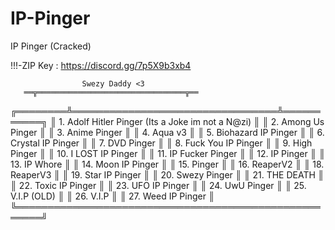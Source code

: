 # IP-Pinger
IP Pinger (Cracked)

!!!-ZIP Key : https://discord.gg/7p5X9b3xb4



                    Swezy Daddy <3
       ══╦═════════════════════════════════╦══
╔════════╩═════════════════════════════════╩═══════════╗
║  1. Adolf Hitler Pinger (Its a Joke im not a N@zi)   ║
║  2. Among Us Pinger                                  ║
║  3. Anime Pinger                                     ║
║  4. Aqua v3                                          ║
║  5. Biohazard IP Pinger                              ║
║  6. Crystal IP Pinger                                ║
║  7. DVD Pinger                                       ║
║  8. Fuck You IP Pinger                               ║
║  9. High Pinger                                      ║
║  10. I LOST IP Pinger                                ║
║  11. IP Fucker Pinger                                ║
║  12. IP Pinger                                       ║
║  13. IP Whore                                        ║
║  14. Moon IP Pinger                                  ║ 
║  15. Pinger                                          ║ 
║  16. ReaperV2                                        ║
║  18. ReaperV3                                        ║
║  19. Star IP Pinger                                  ║
║  20. Swezy Pinger                                    ║
║  21. THE DEATH                                       ║
║  22. Toxic IP Pinger                                 ║
║  23. UFO IP Pinger                                   ║
║  24. UwU Pinger                                      ║
║  25. V.I.P (OLD)                                     ║
║  26. V.I.P                                           ║
║  27. Weed IP Pinger                                  ║
╚══════════════════════════════════════════════════════╝
